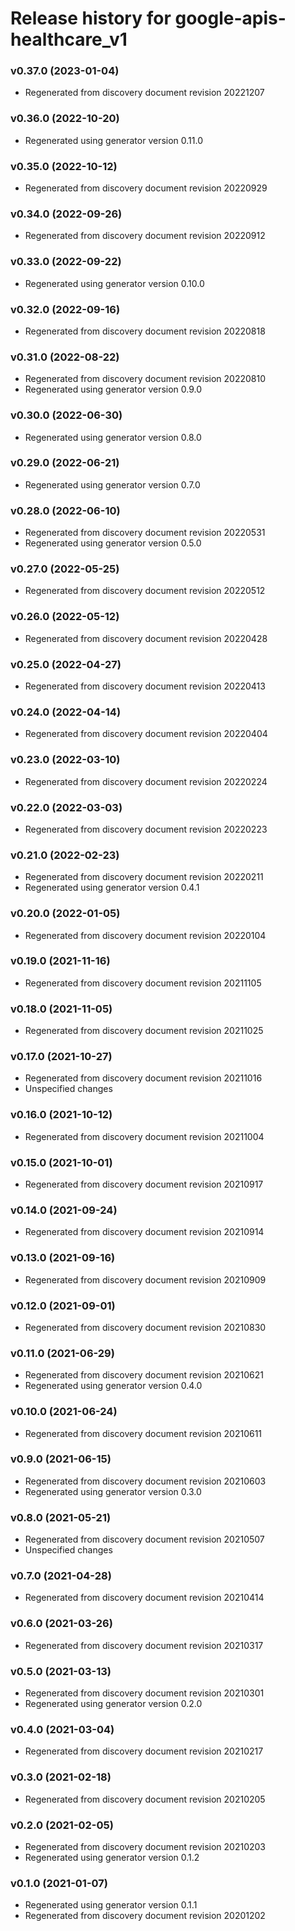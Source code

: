 # Release history for google-apis-healthcare_v1

### v0.37.0 (2023-01-04)

* Regenerated from discovery document revision 20221207

### v0.36.0 (2022-10-20)

* Regenerated using generator version 0.11.0

### v0.35.0 (2022-10-12)

* Regenerated from discovery document revision 20220929

### v0.34.0 (2022-09-26)

* Regenerated from discovery document revision 20220912

### v0.33.0 (2022-09-22)

* Regenerated using generator version 0.10.0

### v0.32.0 (2022-09-16)

* Regenerated from discovery document revision 20220818

### v0.31.0 (2022-08-22)

* Regenerated from discovery document revision 20220810
* Regenerated using generator version 0.9.0

### v0.30.0 (2022-06-30)

* Regenerated using generator version 0.8.0

### v0.29.0 (2022-06-21)

* Regenerated using generator version 0.7.0

### v0.28.0 (2022-06-10)

* Regenerated from discovery document revision 20220531
* Regenerated using generator version 0.5.0

### v0.27.0 (2022-05-25)

* Regenerated from discovery document revision 20220512

### v0.26.0 (2022-05-12)

* Regenerated from discovery document revision 20220428

### v0.25.0 (2022-04-27)

* Regenerated from discovery document revision 20220413

### v0.24.0 (2022-04-14)

* Regenerated from discovery document revision 20220404

### v0.23.0 (2022-03-10)

* Regenerated from discovery document revision 20220224

### v0.22.0 (2022-03-03)

* Regenerated from discovery document revision 20220223

### v0.21.0 (2022-02-23)

* Regenerated from discovery document revision 20220211
* Regenerated using generator version 0.4.1

### v0.20.0 (2022-01-05)

* Regenerated from discovery document revision 20220104

### v0.19.0 (2021-11-16)

* Regenerated from discovery document revision 20211105

### v0.18.0 (2021-11-05)

* Regenerated from discovery document revision 20211025

### v0.17.0 (2021-10-27)

* Regenerated from discovery document revision 20211016
* Unspecified changes

### v0.16.0 (2021-10-12)

* Regenerated from discovery document revision 20211004

### v0.15.0 (2021-10-01)

* Regenerated from discovery document revision 20210917

### v0.14.0 (2021-09-24)

* Regenerated from discovery document revision 20210914

### v0.13.0 (2021-09-16)

* Regenerated from discovery document revision 20210909

### v0.12.0 (2021-09-01)

* Regenerated from discovery document revision 20210830

### v0.11.0 (2021-06-29)

* Regenerated from discovery document revision 20210621
* Regenerated using generator version 0.4.0

### v0.10.0 (2021-06-24)

* Regenerated from discovery document revision 20210611

### v0.9.0 (2021-06-15)

* Regenerated from discovery document revision 20210603
* Regenerated using generator version 0.3.0

### v0.8.0 (2021-05-21)

* Regenerated from discovery document revision 20210507
* Unspecified changes

### v0.7.0 (2021-04-28)

* Regenerated from discovery document revision 20210414

### v0.6.0 (2021-03-26)

* Regenerated from discovery document revision 20210317

### v0.5.0 (2021-03-13)

* Regenerated from discovery document revision 20210301
* Regenerated using generator version 0.2.0

### v0.4.0 (2021-03-04)

* Regenerated from discovery document revision 20210217

### v0.3.0 (2021-02-18)

* Regenerated from discovery document revision 20210205

### v0.2.0 (2021-02-05)

* Regenerated from discovery document revision 20210203
* Regenerated using generator version 0.1.2

### v0.1.0 (2021-01-07)

* Regenerated using generator version 0.1.1
* Regenerated from discovery document revision 20201202

